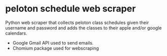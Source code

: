 # peloton schedule web scraper
Python web scraper that collects peloton class schedules given their username and password and adds the classes to their apple and/or google calendars.

* Google Gmail API used to send emails.  
* Chomium package used for webscraping
